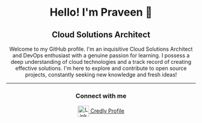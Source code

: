 <h1 align="center">Hello! I'm Praveen 👋</h1>
<h2 align="center">Cloud Solutions Architect</h2>

<p align="center">Welcome to my GitHub profile. I'm an inquisitive Cloud Solutions Architect and DevOps enthusiast with a genuine passion for learning. I possess a deep understanding of cloud technologies and a track record of creating effective solutions. I'm here to explore and contribute to open source projects, constantly seeking new knowledge and fresh ideas!</p>

<hr>

<h3 align="center">Connect with me</h3>
<p align="center">
  <a href="https://linkedin.com/in/prvnmali" target="_blank">
    <img align="center" src="https://raw.githubusercontent.com/rahuldkjain/github-profile-readme-generator/master/src/images/icons/Social/linked-in-alt.svg" alt="LinkedIn" height="30" width="30" />
  </a>
  <a href="https://www.credly.com/users/praveen-mali/badges" target="_blank">
    <span>Credly Profile</span>
  </a>
</p>
